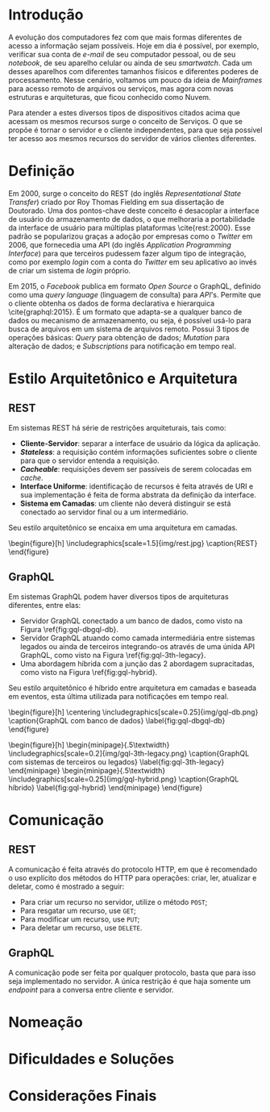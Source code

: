 # Introdução

A evolução dos computadores fez com que mais formas diferentes de
acesso a informação sejam possíveis. Hoje em dia é possível, por
exemplo, verificar sua conta de _e-mail_ de seu computador pessoal,
ou de seu _notebook_, de seu aparelho celular ou ainda de seu
_smartwatch_. Cada um desses aparelhos com diferentes tamanhos
físicos e diferentes poderes de processamento. Nesse cenário,
voltamos um pouco da ideia de _Mainframes_ para acesso remoto
de arquivos ou serviços, mas agora com novas estruturas e
arquiteturas, que ficou conhecido como Nuvem.

Para atender a estes diversos tipos de dispositivos citados acima
que acessam os mesmos recursos surge o conceito de Serviços. O que
se propõe é tornar o servidor e o cliente independentes, para que seja possível
ter acesso aos mesmos recursos do servidor de vários clientes
diferentes.

# Definição

Em 2000, surge o conceito do REST (do inglês _Representational State Transfer_)
criado por Roy Thomas Fielding em sua dissertação de Doutorado. Uma dos
pontos-chave deste conceito é desacoplar a interface de usuário do
armazenamento de dados, o que melhoraria a portabilidade da interface de
usuário para múltiplas plataformas \cite{rest:2000}. Esse padrão se
popularizou graças a adoção por empresas como o _Twitter_ em 2006,
que fornecedia uma API (do inglês _Application Programming Interface_)
para que terceiros pudessem fazer algum tipo de integração,
como por exemplo _login_ com a conta do _Twitter_ em seu aplicativo
ao invés de criar um sistema de _login_ próprio.

Em 2015, o _Facebook_ publica em formato _Open Source_ o GraphQL, definido
como uma _query language_ (linguagem de consulta) para _API_'s. Permite
que o cliente obtenha os dados de forma declarativa e hierarquica \cite{graphql:2015}.
É um formato que adapta-se a qualquer banco de dados ou mecanismo de
armazenamento, ou seja, é possível usá-lo para busca de arquivos em um
sistema de arquivos remoto. Possui 3 tipos de operações básicas: _Query_
para obtenção de dados; _Mutation_ para alteração de dados;
e _Subscriptions_ para notificação em tempo real.

# Estilo Arquitetônico e Arquitetura

## REST

Em sistemas REST há série de restrições arquiteturais, tais como:

* **Cliente-Servidor**: separar a interface de usuário da lógica da aplicação.
* **_Stateless_**: a requisição contém informações suficientes sobre o cliente
	para que o servidor entenda a requisição.
* **_Cacheable_**: requisições devem ser passíveis de serem colocadas em _cache_.
* **Interface Uniforme**: identificação de recursos é feita através de URI
	e sua implementação é feita de forma abstrata da definição da interface.
* **Sistema em Camadas**: um cliente não deverá distinguir se está conectado
	ao servidor final ou a um intermediário.

Seu estilo arquitetônico se encaixa em uma arquitetura em camadas.

\begin{figure}[h]
	\includegraphics[scale=1.5]{img/rest.jpg}
	\caption{REST}
\end{figure}

## GraphQL

Em sistemas GraphQL podem haver diversos tipos de arquiteturas diferentes,
entre elas:

* Servidor GraphQL conectado a um banco de dados, como visto na Figura
	\ref{fig:gql-dbgql-db}.
* Servidor GraphQL atuando como camada intermediária entre sistemas legados
	ou ainda de terceiros integrando-os através de uma únida API GraphQL,
    como visto na Figura \ref{fig:gql-3th-legacy}.
* Uma abordagem híbrida com a junção das 2 abordagem supracitadas,
	como visto na Figura \ref{fig:gql-hybrid}.

Seu estilo arquitetônico é híbrido entre arquitetura em camadas e baseada
em eventos, esta última utilizada para notificações em tempo real.

\begin{figure}[h]
	\centering
	\includegraphics[scale=0.25]{img/gql-db.png}
	\caption{GraphQL com banco de dados}
    \label{fig:gql-dbgql-db}
\end{figure}

\begin{figure}[h]
	\begin{minipage}{.5\textwidth}
      	\includegraphics[scale=0.2]{img/gql-3th-legacy.png}
      	\caption{GraphQL com sistemas de terceiros ou legados}
      	\label{fig:gql-3th-legacy}
    \end{minipage}
    \begin{minipage}{.5\textwidth}
    	\includegraphics[scale=0.25]{img/gql-hybrid.png}
		\caption{GraphQL híbrido}
    	\label{fig:gql-hybrid}
    \end{minipage}
\end{figure}

# Comunicação

## REST

A comunicação é feita através do protocolo HTTP, em que é recomendado o uso
explícito dos métodos do HTTP para operações: criar, ler, atualizar
e deletar, como é mostrado a seguir:

* Para criar um recurso no servidor, utilize o método `POST`;
* Para resgatar um recurso, use `GET`;
* Para modificar um recurso, use `PUT`;
* Para deletar um recurso, use `DELETE`.

<!-- cite https://www.ibm.com/developerworks/library/ws-restful/index.html -->

## GraphQL

A comunicação pode ser feita por qualquer protocolo, basta que para
isso seja implementado no servidor. A única restrição é que haja
somente um _endpoint_ para a conversa entre cliente e servidor.

# Nomeação

# Dificuldades e Soluções

# Considerações Finais



